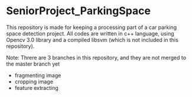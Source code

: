 # SeniorProject_ParkingSpace
  This repository is made for keeping a processing part of a car parking space detection project. All codes are written in c++ language, using Opencv 3.0 library and a compiled libsvm (which is not included in this repository).

Note: Threre are 3 branches in this repository, and they are not merged to the master branch yet
  - fragmenting image   
  - cropping image
  - feature extracting
